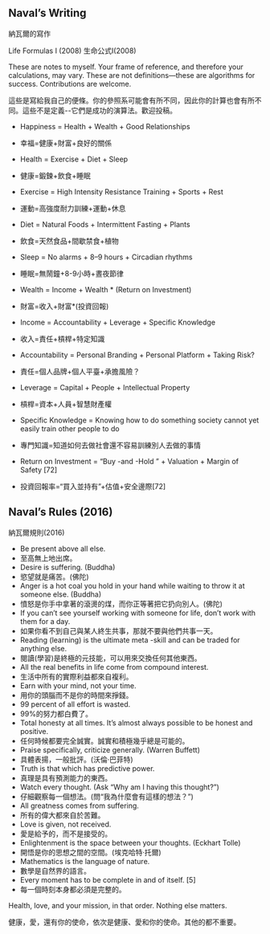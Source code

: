 
## Naval’s Writing

納瓦爾的寫作

Life Formulas I (2008)
生命公式I(2008)

These are notes to myself. Your frame of reference, and therefore your calculations, may vary. These are not definitions—these are algorithms for success. Contributions are welcome.

這些是寫給我自己的便條。你的參照系可能會有所不同，因此你的計算也會有所不同。這些不是定義--它們是成功的演算法。歡迎投稿。

* Happiness = Health + Wealth + Good Relationships
* 幸福=健康+財富+良好的關係
* Health = Exercise + Diet + Sleep
* 健康=鍛鍊+飲食+睡眠
* Exercise = High Intensity Resistance Training + Sports + Rest
* 運動=高強度耐力訓練+運動+休息
* Diet = Natural Foods + Intermittent Fasting + Plants
* 飲食=天然食品+間歇禁食+植物
* Sleep = No alarms + 8–9 hours + Circadian rhythms
* 睡眠=無鬧鐘+8-9小時+晝夜節律
* Wealth = Income + Wealth * (Return on Investment)
* 財富=收入+財富*(投資回報)
* Income = Accountability + Leverage + Specific Knowledge
* 收入=責任+槓桿+特定知識
* Accountability = Personal Branding + Personal Platform + Taking Risk?
* 責任=個人品牌+個人平臺+承擔風險？
* Leverage = Capital + People + Intellectual Property
* 槓桿=資本+人員+智慧財產權
* Specific Knowledge = Knowing how to do something society cannot yet easily train other people to do
* 專門知識=知道如何去做社會還不容易訓練別人去做的事情
* Return on Investment = “Buy -and -Hold ” + Valuation + Margin of Safety [72]

* 投資回報率=“買入並持有”+估值+安全邊際[72]

## Naval’s Rules (2016)

納瓦爾規則(2016)
* Be present above all else.
* 至高無上地出席。
* Desire is suffering. (Buddha)
* 慾望就是痛苦。(佛陀)
* Anger is a hot coal you hold in your hand while waiting to throw it at someone else. (Buddha)
* 憤怒是你手中拿著的滾燙的煤，而你正等著把它扔向別人。(佛陀)
* If you can’t see yourself working with someone for life, don’t work with them for a day.
* 如果你看不到自己與某人終生共事，那就不要與他們共事一天。
* Reading (learning) is the ultimate meta -skill and can be traded for anything else.
* 閱讀(學習)是終極的元技能，可以用來交換任何其他東西。
* All the real benefits in life come from compound interest.
* 生活中所有的實際利益都來自複利。
* Earn with your mind, not your time.
* 用你的頭腦而不是你的時間來掙錢。
* 99 percent of all effort is wasted.
* 99%的努力都白費了。
* Total honesty at all times. It’s almost always possible to be honest and positive.
* 任何時候都要完全誠實。誠實和積極幾乎總是可能的。
* Praise specifically, criticize generally. (Warren Buffett)
* 具體表揚，一般批評。(沃倫·巴菲特)
* Truth is that which has predictive power.
* 真理是具有預測能力的東西。
* Watch every thought. (Ask “Why am I having this thought?”)
* 仔細觀察每一個想法。(問“我為什麼會有這樣的想法？”)
* All greatness comes from suffering.
* 所有的偉大都來自於苦難。
* Love is given, not received.
* 愛是給予的，而不是接受的。
* Enlightenment is the space between your thoughts. (Eckhart Tolle)
* 開悟是你的思想之間的空間。(埃克哈特·托爾)
* Mathematics is the language of nature.
* 數學是自然界的語言。
* Every moment has to be complete in and of itself. [5]
* 每一個時刻本身都必須是完整的。

Health, love, and your mission, in that order. Nothing else matters.

健康，愛，還有你的使命，依次是健康、愛和你的使命。其他的都不重要。
